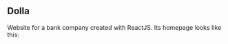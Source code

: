 ## Dolla

Website for a bank company created with ReactJS. Its homepage looks like this:
<br />
<br />
<img stc="images/homepage.png" />